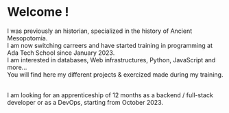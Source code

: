 <h1>Welcome !</h1>

I was previously an historian, specialized in the history of Ancient Mesopotomia.
<br>I am now switching carreers and have started training in programming at <a url="https://adatechschool.fr/">Ada Tech School</a> since January 2023.
<br>I am interested in databases, Web infrastructures, Python, JavaScript and more...
<br>You will find here my different projects & exercized made during my training.

<br>I am looking for an apprenticeship of 12 months as a backend / full-stack developer or as a DevOps, starting from October 2023.
